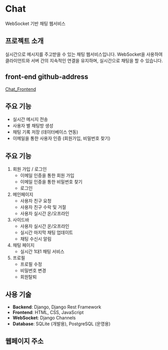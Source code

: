 # Chat
WebSocket 기반 채팅 웹서비스

## 프로젝트 소개
실시간으로 메시지를 주고받을 수 있는 채팅 웹서비스입니다. WebSocket을 사용하여 클라이언트와 서버 간의 지속적인 연결을 유지하며, 실시간으로 채팅을 할 수 있습니다.

## front-end github-address
[Chat_Frontend](https://github.com/jetaime95/Chat_Front)

## 주요 기능
- 실시간 메시지 전송
- 사용자 별 채팅방 생성
- 채팅 기록 저장 (데이터베이스 연동)
- 이메일을 통한 사용자 인증 (회원가입, 비밀번호 찾기)

## 주요 기능
1. 회원 가입 / 로그인
    - 이메일 인증을 통한 회원 가입
    - 이메일 인증을 통한 비밀번호 찾기
    - 로그인
2. 메인페이지
    - 사용자 친구 요청
    - 사용자 친구 수락 및 거절
    - 사용자 실시간 온/오프라인
3. 사이드바
    - 사용자 실시간 온/오프라인
    - 실시간 마지막 채팅 업데이트
    - 채팅 수신시 알림
4. 채팅 페이지
    - 실시간 1대1 채팅 서비스
4. 프로필
    - 프로필 수정
    - 비밀번호 변경
    - 회원탈퇴
    
## 사용 기술
- **Backend**: Django, Django Rest Framework
- **Frontend**: HTML, CSS, JavaScript
- **WebSocket**: Django Channels
- **Database**: SQLite (개발용), PostgreSQL (운영용)

## 웹페이지 주소
